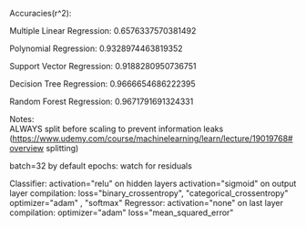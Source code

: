 Accuracies(r^2):

Multiple Linear Regression:  0.6576337570381492

Polynomial Regression:       0.9328974463819352

Support Vector Regression:   0.9188280950736751

Decision Tree Regression:    0.9666654686222395

Random Forest Regression:    0.9671791691324331




Notes:  
ALWAYS split before scaling to prevent information leaks (https://www.udemy.com/course/machinelearning/learn/lecture/19019768#overview splitting)

batch=32 by default
epochs: watch for residuals

Classifier:
  activation="relu" on hidden layers
  activation="sigmoid" on output layer
  compilation:
    loss="binary_crossentropy", "categorical_crossentropy"  
    optimizer="adam"          , "softmax"
Regressor:
  activation="none" on last layer
  compilation:
    optimizer="adam" 
    loss="mean_squared_error"
